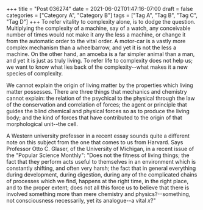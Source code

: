 +++
title = "Post 036274"
date = 2021-06-02T01:47:16-07:00
draft = false
categories = ["Category A", "Category B"]
tags = ["Tag A", "Tag B", "Tag C", "Tag D"]
+++
To refer vitality to complexity alone, is to dodge the question. Multiplying the complexity of a machine, say of a watch, any conceivable number of times would not make it any the less a machine, or change it from the automatic order to the vital order. A motor-car is a vastly more complex mechanism than a wheelbarrow, and yet it is not the less a machine. On the other hand, an amoeba is a far simpler animal than a man, and yet it is just as truly living. To refer life to complexity does not help us; we want to know what lies back of the complexity--what makes it a new species of complexity.

We cannot explain the origin of living matter by the properties which living matter possesses. There are three things that mechanics and chemistry cannot explain: the relation of the psychical to the physical through the law of the conservation and correlation of forces; the agent or principle that guides the blind chemical and physical forces so as to produce the living body; and the kind of forces that have contributed to the origin of that morphological unit--the cell.

A Western university professor in a recent essay sounds quite a different note on this subject from the one that comes to us from Harvard. Says Professor Otto C. Glaser, of the University of Michigan, in a recent issue of the "Popular Science Monthly": "Does not the fitness of living things; the fact that they perform acts useful to themselves in an environment which is constantly shifting, and often very harsh; the fact that in general everything during development, during digestion, during any of the complicated chains of processes which we find, happens at the right time, in the right place, and to the proper extent; does not all this force us to believe that there is involved something more than mere chemistry and physics?--something, not consciousness necessarily, yet its analogue--a vital _x_?"
